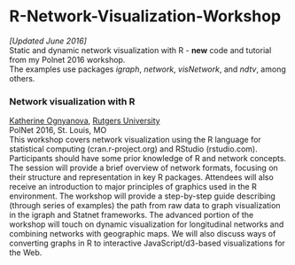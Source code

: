 # R-Network-Visualization-Workshop

<i> [Updated June 2016] </i><br>
Static and dynamic network visualization with R - <b>new</b> code and tutorial from my Polnet 2016 workshop.<br>
The examples use packages <i>igraph</i>, <i>network</i>, <i>visNetwork</i>, and <i>ndtv</i>, among others.

<h3>Network visualization with R</h3>
<a href="http://kateto.net">Katherine Ognyanova</a>, <a href="http://comminfo.rutgers.edu/">Rutgers University</a><br>
PolNet 2016, St. Louis, MO <br>
This workshop covers network visualization using the R language for statistical computing (cran.r-project.org) and RStudio (rstudio.com). Participants should have some prior knowledge of R and network concepts. The session will provide a brief overview of network formats, focusing on their structure and representation in key R packages. Attendees will also receive an introduction to major principles of graphics used in the R environment. 
The workshop will provide a step-by-step guide describing (through series of examples) the path from raw data to graph visualization in the igraph and Statnet frameworks.  The advanced portion of the workshop will touch on dynamic visualization for longitudinal networks and combining networks with geographic maps. We will also discuss ways of converting graphs in R to interactive JavaScript/d3-based visualizations for the Web.

